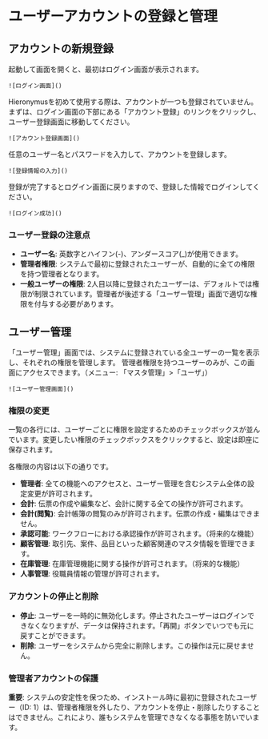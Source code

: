 # ユーザーアカウントの登録と管理

## アカウントの新規登録

起動して画面を開くと、最初はログイン画面が表示されます。

`![ログイン画面]()`

Hieronymusを初めて使用する際は、アカウントが一つも登録されていません。
まずは、ログイン画面の下部にある「アカウント登録」のリンクをクリックし、ユーザー登録画面に移動してください。

`![アカウント登録画面]()`

任意のユーザー名とパスワードを入力して、アカウントを登録します。

`![登録情報の入力]()`

登録が完了するとログイン画面に戻りますので、登録した情報でログインしてください。

`![ログイン成功]()`

### ユーザー登録の注意点

*   **ユーザー名**: 英数字とハイフン(-)、アンダースコア(_)が使用できます。
*   **管理者権限**: システムで最初に登録されたユーザーが、自動的に全ての権限を持つ管理者となります。
*   **一般ユーザーの権限**: 2人目以降に登録されたユーザーは、デフォルトでは権限が制限されています。管理者が後述する「ユーザー管理」画面で適切な権限を付与する必要があります。

## ユーザー管理

「ユーザー管理」画面では、システムに登録されている全ユーザーの一覧を表示し、それぞれの権限を管理します。
管理者権限を持つユーザーのみが、この画面にアクセスできます。（メニュー: 「マスタ管理」>「ユーザ」）

`![ユーザー管理画面]()`

### 権限の変更

一覧の各行には、ユーザーごとに権限を設定するためのチェックボックスが並んでいます。変更したい権限のチェックボックスをクリックすると、設定は即座に保存されます。

各権限の内容は以下の通りです。

*   **管理者**: 全ての機能へのアクセスと、ユーザー管理を含むシステム全体の設定変更が許可されます。
*   **会計**: 伝票の作成や編集など、会計に関する全ての操作が許可されます。
*   **会計(閲覧)**: 会計帳簿の閲覧のみが許可されます。伝票の作成・編集はできません。
*   **承認可能**: ワークフローにおける承認操作が許可されます。（将来的な機能）
*   **顧客管理**: 取引先、案件、品目といった顧客関連のマスタ情報を管理できます。
*   **在庫管理**: 在庫管理機能に関する操作が許可されます。（将来的な機能）
*   **人事管理**: 役職員情報の管理が許可されます。

### アカウントの停止と削除

*   **停止**: ユーザーを一時的に無効化します。停止されたユーザーはログインできなくなりますが、データは保持されます。「再開」ボタンでいつでも元に戻すことができます。
*   **削除**: ユーザーをシステムから完全に削除します。この操作は元に戻せません。

### 管理者アカウントの保護

**重要**: システムの安定性を保つため、インストール時に最初に登録されたユーザー（ID: 1）は、管理者権限を外したり、アカウントを停止・削除したりすることはできません。これにより、誰もシステムを管理できなくなる事態を防いでいます。
